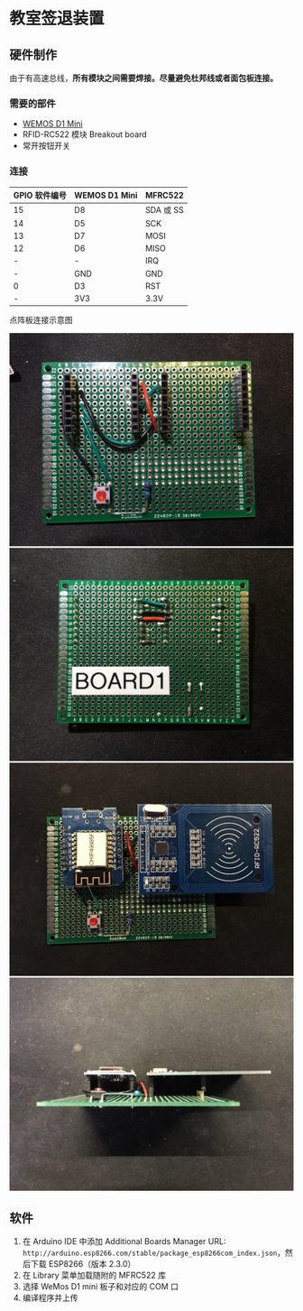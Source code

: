 # 教室签退装置

## 硬件制作

由于有高速总线，**所有模块之间需要焊接。尽量避免杜邦线或者面包板连接。**

### 需要的部件

 * [WEMOS D1 Mini](https://wiki.wemos.cc/products:d1:d1_mini)
 * RFID-RC522 模块 Breakout board
 * 常开按钮开关

### 连接

| GPIO 软件编号 | WEMOS D1 Mini | MFRC522   | 
| ------------- | ------------- | --------- |
| 15            | D8            | SDA 或 SS |
| 14            | D5            | SCK       |
| 13            | D7            | MOSI      |
| 12            | D6            | MISO      |
| -             | -             | IRQ       |
| -             | GND           | GND       |
| 0             | D3            | RST       |
| -             | 3V3           | 3.3V      |

点阵板连接示意图

![](pcb-front.jpg)
![](pcb-back.jpg)
![](assembled-front.jpg)
![](assembled-sideways.jpg)

## 软件

 1. 在 Arduino IDE 中添加 Additional Boards Manager URL: `http://arduino.esp8266.com/stable/package_esp8266com_index.json`，然后下载 ESP8266（版本 2.3.0）
 2. 在 Library 菜单加载随附的 MFRC522 库
 3. 选择 WeMos D1 mini 板子和对应的 COM 口
 4. 编译程序并上传


